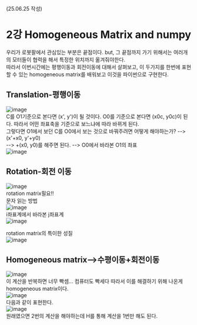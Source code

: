 (25.06.25 작성)
# 2강 Homogeneous Matrix and numpy
우리가 로봇팔에서 관심있는 부분은 끝점이다. but, 그 끝점까지 가기 위해서는 여러개의 모터들이 협력을 해서 특정한 위치까지 옮겨줘야한다.    
따라서 이번시간에는 평행이동과 회전이동에 대해서 살펴보고, 이 두가지를 한번에 표현할 수 있는 homogeneous matrix를 배워보고 이것을 파이썬으로 구현한다.    
## Translation-평행이동
![image](https://github.com/user-attachments/assets/be0a60fa-e736-423d-9ee7-9b7364c32f32)   
C를 O1기준으로 본다면 (x', y')이 될 것이다. O0를 기준으로 본다면 (x0c, y0c)이 된다. 따라서 어떤 좌표축을 기준으로 보느냐에 따라 바뀌게 된다.   
그렇다면 O1에서 보던 C를 O0에서 보는 것으로 바꿔주려면 어떻게 해야하는가? --> (x'+x0, y'+y0)   
--> +(x0, y0)를 해주면 된다. --> O0에서 바라본 O1의 좌표   
![image](https://github.com/user-attachments/assets/a4dff5a1-0ebd-4881-b2d7-b5f6c7beaced)   

## Rotation-회전 이동
![image](https://github.com/user-attachments/assets/ed04f471-b9c6-43cc-a326-9e98431087e1)   
rotation matrix필요!!   
문자 읽는 방법   
![image](https://github.com/user-attachments/assets/02e1b454-3502-4bf8-bccd-143e96236a48)    
i좌표계에서 바라본 j좌표계   
![image](https://github.com/user-attachments/assets/699218eb-78d0-4b8e-b4c6-3f7212c12de6)   

rotation matrix의 특이한 성질   
![image](https://github.com/user-attachments/assets/ec66b1f1-3210-45c3-8af3-5ec46a214dac)   

## Homogeneous matrix-->수평이동+회전이동
![image](https://github.com/user-attachments/assets/b15a415a-ce75-447b-9f72-0b42665ebcbe)   
이 계산을 반복하면 너무 빡셈... 컴퓨터도 빡세다 따라서 이를 해결하기 위해 나온게 homogeneous matrix이다.    
![image](https://github.com/user-attachments/assets/d55c9951-86b4-43f4-bb30-d030e9922e0d)   
다음과 같이 표현한다.    
![image](https://github.com/user-attachments/assets/a8032327-9a57-4ff4-ad71-ab7b4aba628a)    
원래였으면 2번의 계산을 해야하는데 H를 통해 계산을 1번만 해도 된다. 




